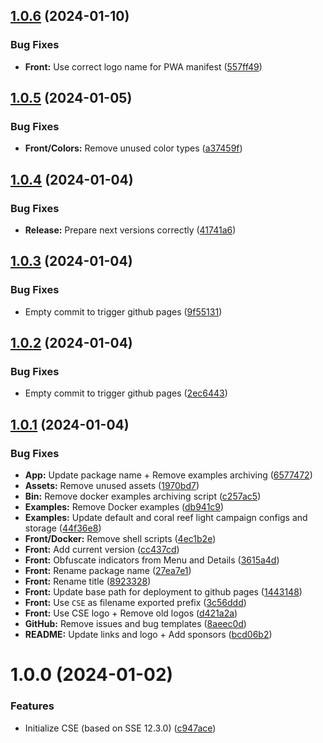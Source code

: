## [1.0.6](https://github.com/sound-scape-explorer/coral-sound-explorer/compare/v1.0.5...v1.0.6) (2024-01-10)


### Bug Fixes

* **Front:** Use correct logo name for PWA manifest ([557ff49](https://github.com/sound-scape-explorer/coral-sound-explorer/commit/557ff49305c9c1bad1bb0137c388b7a199584dda))

## [1.0.5](https://github.com/sound-scape-explorer/coral-sound-explorer/compare/v1.0.4...v1.0.5) (2024-01-05)


### Bug Fixes

* **Front/Colors:** Remove unused color types ([a37459f](https://github.com/sound-scape-explorer/coral-sound-explorer/commit/a37459fef984460bd137a98e94fb43c53455574f))

## [1.0.4](https://github.com/sound-scape-explorer/coral-sound-explorer/compare/v1.0.3...v1.0.4) (2024-01-04)


### Bug Fixes

* **Release:** Prepare next versions correctly ([41741a6](https://github.com/sound-scape-explorer/coral-sound-explorer/commit/41741a6aadf70d3d4e74af3ed4152f0ff43267d3))

## [1.0.3](https://github.com/sound-scape-explorer/coral-sound-explorer/compare/v1.0.2...v1.0.3) (2024-01-04)


### Bug Fixes

* Empty commit to trigger github pages ([9f55131](https://github.com/sound-scape-explorer/coral-sound-explorer/commit/9f5513102e35cce8f4de7aaa31e52a78cfe08c31))

## [1.0.2](https://github.com/sound-scape-explorer/coral-sound-explorer/compare/v1.0.1...v1.0.2) (2024-01-04)


### Bug Fixes

* Empty commit to trigger github pages ([2ec6443](https://github.com/sound-scape-explorer/coral-sound-explorer/commit/2ec6443cd160e19533b0cbc203a9a5f034be9f9e))

## [1.0.1](https://github.com/sound-scape-explorer/coral-sound-explorer/compare/v1.0.0...v1.0.1) (2024-01-04)


### Bug Fixes

* **App:** Update package name + Remove examples archiving ([6577472](https://github.com/sound-scape-explorer/coral-sound-explorer/commit/65774725249a549e0e4ca1e95de3413efac4f2bb))
* **Assets:** Remove unused assets ([1970bd7](https://github.com/sound-scape-explorer/coral-sound-explorer/commit/1970bd7136c6f51baf610c38523b7b2522ca2e03))
* **Bin:** Remove docker examples archiving script ([c257ac5](https://github.com/sound-scape-explorer/coral-sound-explorer/commit/c257ac5d44de184e63db053ee99fa852611a6276))
* **Examples:** Remove Docker examples ([db941c9](https://github.com/sound-scape-explorer/coral-sound-explorer/commit/db941c95394f8da4ca56f670214c2fe58ad54732))
* **Examples:** Update default and coral reef light campaign configs and storage ([44f36e8](https://github.com/sound-scape-explorer/coral-sound-explorer/commit/44f36e8e0196fd359e5befcb658db40f25912705))
* **Front/Docker:** Remove shell scripts ([4ec1b2e](https://github.com/sound-scape-explorer/coral-sound-explorer/commit/4ec1b2e85383563bb3871142baaf9deae7f07a34))
* **Front:** Add current version ([cc437cd](https://github.com/sound-scape-explorer/coral-sound-explorer/commit/cc437cdcadc1b2051739aec8c46d5a8e806f0f71))
* **Front:** Obfuscate indicators from Menu and Details ([3615a4d](https://github.com/sound-scape-explorer/coral-sound-explorer/commit/3615a4df2650a0986ce4da34378ad68a968b7895))
* **Front:** Rename package name ([27ea7e1](https://github.com/sound-scape-explorer/coral-sound-explorer/commit/27ea7e1eb657e54d63ae61dd78d3b5626cc8cf61))
* **Front:** Rename title ([8923328](https://github.com/sound-scape-explorer/coral-sound-explorer/commit/8923328e522350e4ee50a7228caf8dcf779c2e75))
* **Front:** Update base path for deployment to github pages ([1443148](https://github.com/sound-scape-explorer/coral-sound-explorer/commit/1443148f0bd9d55394890ef0c98b6141e291dfaf))
* **Front:** Use `CSE` as filename exported prefix ([3c56ddd](https://github.com/sound-scape-explorer/coral-sound-explorer/commit/3c56ddd8034e8b084b0138343068b8cd4b8955db))
* **Front:** Use CSE logo + Remove old logos ([d421a2a](https://github.com/sound-scape-explorer/coral-sound-explorer/commit/d421a2a1380cda8f68d6f05e1a74e7908567a194))
* **GitHub:** Remove issues and bug templates ([8aeec0d](https://github.com/sound-scape-explorer/coral-sound-explorer/commit/8aeec0d4d5cf0f71e49623f0eaa152acba320f3d))
* **README:** Update links and logo + Add sponsors ([bcd06b2](https://github.com/sound-scape-explorer/coral-sound-explorer/commit/bcd06b229a760baf2ca836212e93eba7d7753a37))

# 1.0.0 (2024-01-02)


### Features

* Initialize CSE (based on SSE 12.3.0) ([c947ace](https://github.com/sound-scape-explorer/coral-sound-explorer/commit/c947ace7bb3edf39edf7e3b48ed8f52cb71a93d9))
